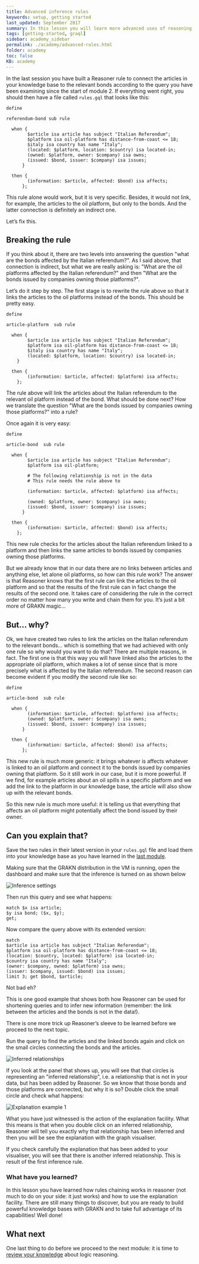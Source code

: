 ```yaml
---
title: Advanced inference rules
keywords: setup, getting started
last_updated: September 2017
summary: In this lesson you will learn more advanced uses of reasoning and how to chain inference rules.
tags: [getting-started, graql]
sidebar: academy_sidebar
permalink: ./academy/advanced-rules.html
folder: academy
toc: false
KB: academy
---
```


In the last session you have built a Reasoner rule to connect the articles in your knowledge base to the relevant bonds according to the query you have been examining since the start of module 2. If everything went right, you should then have a file called `rules.gql` that looks like this:

```graql
define

referendum-bond sub rule

  when {
        $article isa article has subject "Italian Referendum";
        $platform isa oil-platform has distance-from-coast <= 18;
        $italy isa country has name "Italy";
        (located: $platform, location: $country) isa located-in;
        (owned: $platform, owner: $company) isa owns;
        (issued: $bond, issuer: $company) isa issues;
      }

  then {
        (information: $article, affected: $bond) isa affects;
      };
```

This rule alone would work, but it is very specific. Besides, it would not link, for example, the articles to the oil platform, but only to the bonds. And the latter connection is definitely an indirect one.

Let’s fix this.


## Breaking the rule
If you think about it, there are two levels into answering the question "what are the bonds affected by the Italian referendum?". As I said above, that connection is indirect, but what we are really asking is: "What are the oil platforms affected by the Italian referendum?" and then "What are the bonds issued by companies owning those platforms?".

Let’s do it step by step. The first stage is to rewrite the rule above so that it links the articles to the oil platforms instead of the bonds. This should be pretty easy.

```graql
define

article-platform  sub rule

  when {
        $article isa article has subject "Italian Referendum";
        $platform isa oil-platform has distance-from-coast <= 18;
        $italy isa country has name "Italy";
        (located: $platform, location: $country) isa located-in;
    }

  then {
        (information: $article, affected: $platform) isa affects;
    };
```

The rule above will link the articles about the Italian referendum to the relevant oil platform instead of the bond. What should be done next? How we translate the question "What are the bonds issued by companies owning those platforms?" into a rule?

Once again it is very easy:

```graql
define

article-bond  sub rule

  when {
        $article isa article has subject "Italian Referendum";
        $platform isa oil-platform;

        # The following relationship is not in the data
        # This rule needs the rule above to

        (information: $article, affected: $platform) isa affects;

        (owned: $platform, owner: $company) isa owns;
        (issued: $bond, issuer: $company) isa issues;
      }

  then {
        (information: $article, affected: $bond) isa affects;
    };
```

This new rule checks for the articles about the Italian referendum linked to a platform and then links the same articles to bonds issued by companies owning those platforms.

But we already know that in our data there are no links between articles and anything else, let alone oil platforms, so how can this rule work? The answer is that Reasoner knows that the first rule can link the articles to the oil platform and so that the results of the first rule can in fact change the results of the second one. It takes care of considering the rule in the correct order no matter how many you write and chain them for you. It’s just a bit more of GRAKN magic…


## But… why?
Ok, we have created two rules to link the articles on the Italian referendum to the relevant bonds… which is something that we had achieved with only one rule so why would you want to do that?
There are multiple reasons, in fact. The first one is that this way you will have linked also the articles to the appropriate oil platform, which makes a lot of sense since that is more precisely what is affected by the Italian referendum.
The second reason can become evident if you modify the second rule like so:

```graql
define

article-bond  sub rule

  when {
        (information: $article, affected: $platform) isa affects;
        (owned: $platform, owner: $company) isa owns;
        (issued: $bond, issuer: $company) isa issues;
      }

  then {
        (information: $article, affected: $bond) isa affects;
      };
```

This new rule is much more generic: it brings whatever is affects whatever is linked to an oil platform and connect it to the bonds issued by companies owning that platform. So it still work in our case, but it is more powerful. If we find, for example articles about an oil spills in a specific platform and we add the link to the platform in our knowledge base, the article will also show up with the relevant bonds.

So this new rule is much more useful: it is telling us that everything that affects an oil platform might potentially affect the bond issued by their owner.


## Can you explain that?
Save the two rules in their latest version in your `rules.gql` file and load them into your knowledge base as you have learned in the [last module](/academy/loading-files.html).

Making sure that the GRAKN distribution in the VM is running, open the dashboard and make sure that the inference is turned on as shown below

  ![Inference settings](/images/academy/5-reasoner/inference-settings.png)

Then run this query and see what happens:

```graql
match $x isa article;
$y isa bond; ($x, $y);
get;
```

Now compare the query above with its extended version:

```graql
match
$article isa article has subject "Italian Referendum";
$platform isa oil-platform has distance-from-coast <= 18;
(location: $country, located: $platform) isa located-in;
$country isa country has name "Italy";
(owner: $company, owned: $platform) isa owns;
(issuer: $company, issued: $bond) isa issues;
limit 3; get $bond, $article;
```

Not bad eh?

This is one good example that shows both how Reasoner can be used for shortening queries and to infer new information (remember: the link between the articles and the bonds is not in the data!).

There is one more trick up Reasoner’s sleeve to be learned before we proceed to the next topic.

Run the query to find the articles and the linked bonds again and click on the small circles connecting the bonds and the articles.

  ![Inferred relationships](/images/academy/5-reasoner/inferred-relationships.png)

If you look at the panel that shows up, you will see that that circles is representing an "inferred relationship", i.e. a relationship that is not in your data, but has been added by Reasoner.
So we know that those bonds and those platforms are connected, but why it is so? Double click the small circle and check what happens:

  ![Explanation example 1](/images/academy/5-reasoner/bond-explanation.png)

What you have just witnessed is the action of the explanation facility. What this means is that when you double click on an inferred relationship, Reasoner will tell you exactly why that relationship has been inferred and then you will be see the explanation with the graph visualiser.

If you check carefully the explanation that has been added to your visualiser, you will see that there is another inferred relationship. This is result of the first inference rule.


### What have you learned?
In this lesson you have learned how rules chaining works in reasoner (not much to do on your side: it just works) and how to use the explanation facility. There are still many things to discover, but you are ready to build powerful knowledge bases with GRAKN and to take full advantage of its capabilities! Well done!

## What next
One last thing to do before we proceed to the next module: it is time to [review your knowledge](/academy/reasoner-review.html) about logic reasoning.

